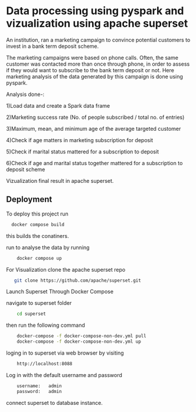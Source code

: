 
# Data processing using pyspark and vizualization using apache superset

An institution, ran a marketing campaign to convince potential customers to invest in a bank term deposit scheme.

The marketing campaigns were based on phone calls. Often, the same customer was contacted more than once through phone, in order to assess if they would want to subscribe to the bank term deposit or not. Here marketing analysis of the data generated by this campaign is done using pyspark.

Analysis done-:

1)Load data and create a Spark data frame

2)Marketing success rate (No. of people subscribed / total no. of entries)

3)Maximum, mean, and minimum age of the average targeted customer

4)Check if age matters in marketing subscription for deposit

5)Check if marital status mattered for a subscription to deposit

6)Check if age and marital status together mattered for a subscription to deposit scheme

Vizualization final result in apache superset. 



## Deployment

To deploy this project run

```bash
  docker compose build 
```
this builds the conatiners.

run to analyse the data by running

```bash
    docker compose up
```

For Visualization clone the apache superset repo

```bash
   git clone https://github.com/apache/superset.git 
```
Launch Superset Through Docker Compose

navigate to superset folder

```bash
    cd superset
```
then run the following command 

```bash
    docker-compose -f docker-compose-non-dev.yml pull
    docker-compose -f docker-compose-non-dev.yml up
```
loging in to superset via web browser by visiting 
```bash
    http://localhost:8088
```
Log in with the default username and password
```bash
    username:   admin
    password:   admin
```
connect superset to database instance.

